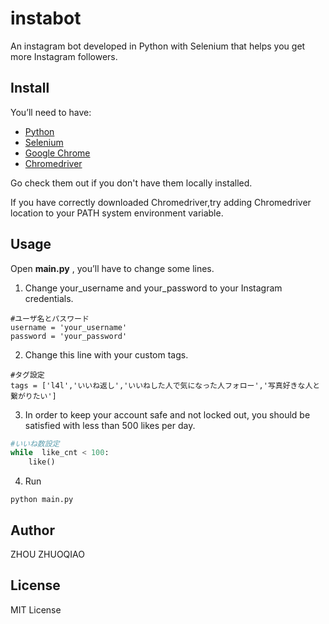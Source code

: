 # instabot
An instagram bot developed in Python with Selenium that helps you get more Instagram followers.
## Install
You’ll need to have:

 - [Python](https://www.python.org/downloads/)
 - [Selenium](https://selenium-python.readthedocs.io/installation.html)
 - [Google Chrome](https://www.google.com/chrome/)
 - [Chromedriver](https://chromedriver.chromium.org/downloads)

Go check them out if you don't have them locally installed.

If you have correctly downloaded Chromedriver,try adding Chromedriver location to your PATH system environment variable.

## Usage

Open **main.py** , you’ll have to change some lines.

1. Change your_username and your_password to your Instagram credentials.
```
#ユーザ名とパスワード
username = 'your_username'
password = 'your_password'
```
2. Change this line with your custom tags.
```
#タグ設定
tags = ['l4l','いいね返し','いいねした人で気になった人フォロー','写真好きな人と繋がりたい']
```
3. In order to keep your account safe and not locked out, you should be satisfied with less than 500 likes per day.
```python
#いいね数設定
while  like_cnt < 100:
	like()
```
4. Run
```
python main.py
```
## Author
ZHOU ZHUOQIAO

## License

MIT License
